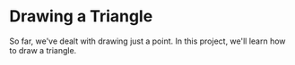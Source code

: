 # Drawing a Triangle

So far, we've dealt with drawing just a point. In this project, we'll learn how to draw a triangle.